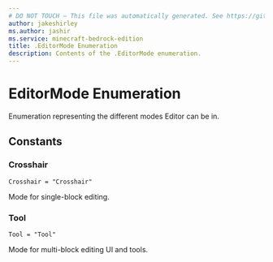 ```yaml
---
# DO NOT TOUCH — This file was automatically generated. See https://github.com/mojang/minecraftapidocsgenerator to modify descriptions, examples, etc.
author: jakeshirley
ms.author: jashir
ms.service: minecraft-bedrock-edition
title: .EditorMode Enumeration
description: Contents of the .EditorMode enumeration.
---
```

# EditorMode Enumeration

Enumeration representing the different modes Editor can be in.

## Constants
### **Crosshair**
`Crosshair = "Crosshair"`

Mode for single-block editing.
### **Tool**
`Tool = "Tool"`

Mode for multi-block editing UI and tools.
